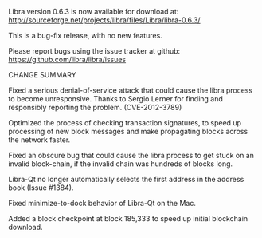 Libra version 0.6.3 is now available for download at:
  http://sourceforge.net/projects/libra/files/Libra/libra-0.6.3/

This is a bug-fix release, with no new features.

Please report bugs using the issue tracker at github:
  https://github.com/libra/libra/issues

CHANGE SUMMARY

Fixed a serious denial-of-service attack that could cause the
libra process to become unresponsive. Thanks to Sergio Lerner
for finding and responsibly reporting the problem. (CVE-2012-3789)

Optimized the process of checking transaction signatures, to
speed up processing of new block messages and make propagating
blocks across the network faster.

Fixed an obscure bug that could cause the libra process to get
stuck on an invalid block-chain, if the invalid chain was
hundreds of blocks long.

Libra-Qt no longer automatically selects the first address
in the address book (Issue #1384).

Fixed minimize-to-dock behavior of Libra-Qt on the Mac.

Added a block checkpoint at block 185,333 to speed up initial
blockchain download.
